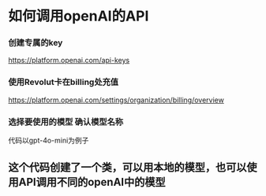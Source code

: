# 如何调用openAI的API

### 创建专属的key

https://platform.openai.com/api-keys

### 使用Revolut卡在billing处充值

https://platform.openai.com/settings/organization/billing/overview

### 选择要使用的模型 确认模型名称

代码以gpt-4o-mini为例子


## 这个代码创建了一个类，可以用本地的模型，也可以使用API调用不同的openAI中的模型

